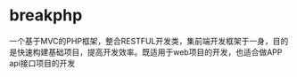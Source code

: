breakphp
========

一个基于MVC的PHP框架，整合RESTFUL开发类，集前端开发框架于一身，目的是快速构建基础项目，提高开发效率。既适用于web项目的开发，也适合做APP api接口项目的开发
